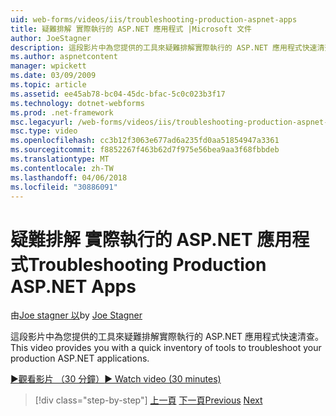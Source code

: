 ```yaml
---
uid: web-forms/videos/iis/troubleshooting-production-aspnet-apps
title: 疑難排解 實際執行的 ASP.NET 應用程式 |Microsoft 文件
author: JoeStagner
description: 這段影片中為您提供的工具來疑難排解實際執行的 ASP.NET 應用程式快速清查。
ms.author: aspnetcontent
manager: wpickett
ms.date: 03/09/2009
ms.topic: article
ms.assetid: ee45ab78-bc04-45dc-bfac-5c0c023b3f17
ms.technology: dotnet-webforms
ms.prod: .net-framework
msc.legacyurl: /web-forms/videos/iis/troubleshooting-production-aspnet-apps
msc.type: video
ms.openlocfilehash: cc3b12f3063e677ad6a235fd0aa51854947a3361
ms.sourcegitcommit: f8852267f463b62d7f975e56bea9aa3f68fbbdeb
ms.translationtype: MT
ms.contentlocale: zh-TW
ms.lasthandoff: 04/06/2018
ms.locfileid: "30886091"
---
```

<a name="troubleshooting-production-aspnet-apps"></a><span data-ttu-id="81354-103">疑難排解 實際執行的 ASP.NET 應用程式</span><span class="sxs-lookup"><span data-stu-id="81354-103">Troubleshooting Production ASP.NET Apps</span></span>
====================
<span data-ttu-id="81354-104">由[Joe stagner 以](https://github.com/JoeStagner)</span><span class="sxs-lookup"><span data-stu-id="81354-104">by [Joe Stagner](https://github.com/JoeStagner)</span></span>

<span data-ttu-id="81354-105">這段影片中為您提供的工具來疑難排解實際執行的 ASP.NET 應用程式快速清查。</span><span class="sxs-lookup"><span data-stu-id="81354-105">This video provides you with a quick inventory of tools to troubleshoot your production ASP.NET applications.</span></span>

[<span data-ttu-id="81354-106">&#9654;觀看影片 （30 分鐘）</span><span class="sxs-lookup"><span data-stu-id="81354-106">&#9654; Watch video (30 minutes)</span></span>](https://channel9.msdn.com/Blogs/ASP-NET-Site-Videos/troubleshooting-production-aspnet-apps)

> [!div class="step-by-step"]
> <span data-ttu-id="81354-107">[上一頁](feature-specific-delegated-management.md)
> [下一頁](creating-a-site-with-iis7-manager.md)</span><span class="sxs-lookup"><span data-stu-id="81354-107">[Previous](feature-specific-delegated-management.md)
[Next](creating-a-site-with-iis7-manager.md)</span></span>
